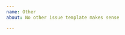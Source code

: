 ```yaml
---
name: Other
about: No other issue template makes sense

---
```


<!--
Please always mention the Proton version and the titles of any games you are seeing an issue with.
-->
